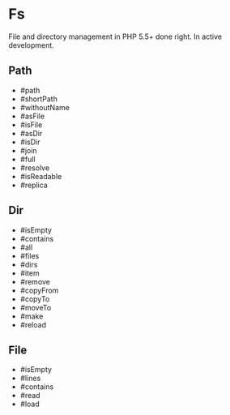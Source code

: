 # Fs

File and directory management in PHP 5.5+ done right.
In active development.

## Path

- #path
- #shortPath
- #withoutName
- #asFile
- #isFile
- #asDir
- #isDir
- #join
- #full
- #resolve
- #isReadable
- #replica

## Dir

- #isEmpty
- #contains
- #all
- #files
- #dirs
- #item
- #remove
- #copyFrom
- #copyTo
- #moveTo
- #make
- #reload

## File

- #isEmpty
- #lines
- #contains
- #read
- #load
